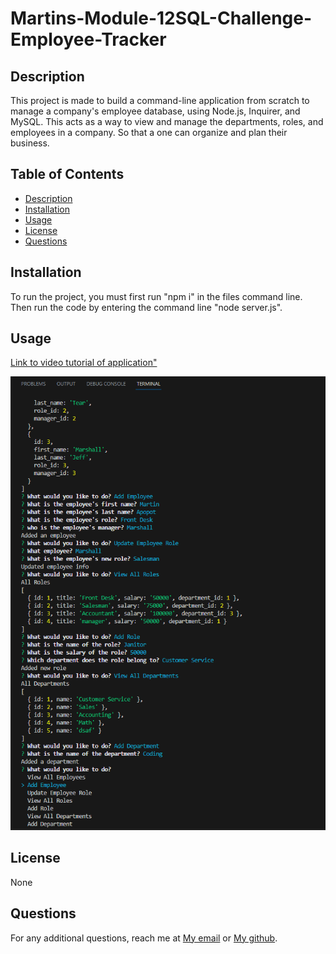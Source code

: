 # Martins-Module-12SQL-Challenge-Employee-Tracker

## Description
This project is made to build a command-line application from scratch to manage a company's employee database, using Node.js, Inquirer, and MySQL.
This acts as a way to view and manage the departments, roles, and employees in a company. So that a one can organize and plan their business.

## Table of Contents 
- [Description](#description)
- [Installation](#installation)
- [Usage](#usage)
- [License](#license)
- [Questions](#questions)

## Installation

To run the project, you must first run "npm i" in the files command line. Then run the code by entering the command line "node server.js".

## Usage
     
<a href="https://drive.google.com/file/d/1BY3nm0Yb_xWpweg7MazUENkd5RZowHsl/view"> Link to video tutorial of application"</a>

<img src="/assets/screenshot.PNG" alt="Screen Shot of the terminal"/>

## License

None

## Questions

For any additional questions, reach me at <a href="martinapopot@gmail.com">My email</a> or <a href="https://github.com/mardyyy">My github</a>.
